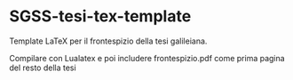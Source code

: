 # SGSS-tesi-tex-template

Template LaTeX per il frontespizio  della tesi galileiana.

Compilare con Lualatex e poi includere frontespizio.pdf come prima pagina del resto della tesi
